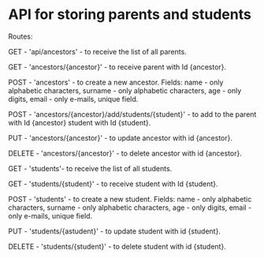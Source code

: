 # API for storing parents and students 

Routes:

GET - 'api/ancestors' - to receive the list of all parents. 

GET - 'ancestors/{ancestor}' - to receive parent with Id {ancestor}.

POST - 'ancestors' - to create a new ancestor. Fields: name - only alphabetic characters, surname - only alphabetic characters, age - only digits, email - only e-mails, unique field.

POST - 'ancestors/{ancestor}/add/students/{student}' - to add to the parent with Id {ancestor} student with Id {student}.

PUT - 'ancestors/{ancestor}' - to update ancestor with id {ancestor}.

DELETE - 'ancestors/{ancestor}' - to delete ancestor with id {ancestor}.



GET - 'students'- to receive the list of all students.

GET - 'students/{student}' - to receive student with Id {student}.

POST - 'students' - to create a new student. Fields: name - only alphabetic characters, surname - only alphabetic characters, age - only digits, email - only e-mails, unique field.

PUT - 'students/{astudent}' - to update student with id {student}.

DELETE - 'students/{student}' - to delete student with id {student}.

